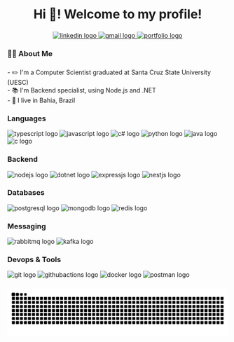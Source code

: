 <h1 align="center">Hi 👋! Welcome to my profile!</h1>

###

<div align="center">
  <a href="https://www.linkedin.com/in/etwatanabe" target="_blank">
    <img src="https://img.shields.io/static/v1?message=LinkedIn&logo=LinkedIn&label=&color=0077B5&logoColor=white&labelColor=&style=for-the-badge" height="25" alt="linkedin logo"  />
  </a>
  <a href="mailto:eduardotwatanabe@gmail.com" target="_blank">
    <img src="https://img.shields.io/static/v1?message=Gmail&logo=gmail&label=&color=D14836&logoColor=white&labelColor=&style=for-the-badge" height="25" alt="gmail logo"  />
  </a>
  <a href="https://etwatanabe.github.io" target="_blank">
    <img src="https://img.shields.io/static/v1?message=Portfolio&label=&color=FFF&logoColor=black&labelColor=&style=for-the-badge" height="25" alt="portfolio logo"  />
  </a>
</div>

###

<h3 align="left">👩‍💻  About Me</h3>

###

<p align="left">- ✏️ I'm a Computer Scientist graduated at Santa Cruz State University (UESC)<br>- 📚 I'm Backend specialist, using Node.js and .NET<br>- 📍 I live in Bahia, Brazil</p>

###

<h3 align="left"> Languages </h3>
<div align="left">
  <img src="https://cdn.jsdelivr.net/gh/devicons/devicon@latest/icons/typescript/typescript-original.svg" height="40" alt="typescript logo"/>
  <img src="https://cdn.jsdelivr.net/gh/devicons/devicon@latest/icons/javascript/javascript-original.svg" height="40" alt="javascript logo"/>
  <img src="https://cdn.jsdelivr.net/gh/devicons/devicon/icons/csharp/csharp-original.svg" height="40" alt="c# logo"  />
  <img src="https://cdn.jsdelivr.net/gh/devicons/devicon/icons/python/python-original.svg" height="40" alt="python logo"  />
  <img src="https://cdn.jsdelivr.net/gh/devicons/devicon/icons/java/java-original.svg" height="40" alt="java logo"  />
  <img src="https://cdn.jsdelivr.net/gh/devicons/devicon/icons/c/c-original.svg" height="40" alt="c logo"  />
</div>

<h3 align="left"> Backend </h3>
<div align="left">
  <img src="https://cdn.jsdelivr.net/gh/devicons/devicon@latest/icons/nodejs/nodejs-original.svg" height="40" alt="nodejs logo" />
  <img src="https://cdn.jsdelivr.net/gh/devicons/devicon@latest/icons/dotnetcore/dotnetcore-original.svg" height="40" alt="dotnet logo" />
  <img src="https://cdn.jsdelivr.net/gh/devicons/devicon@latest/icons/express/express-original.svg" height="40" alt="expressjs logo" />
  <img src="https://cdn.jsdelivr.net/gh/devicons/devicon@latest/icons/nestjs/nestjs-original.svg" height="40" alt="nestjs logo"/> 
</div>

<h3 align="left"> Databases </h3>
<div align="left">
  <img src="https://cdn.jsdelivr.net/gh/devicons/devicon@latest/icons/postgresql/postgresql-original.svg" height="40" alt="postgresql logo"/>
  <img src="https://cdn.jsdelivr.net/gh/devicons/devicon@latest/icons/mongodb/mongodb-original.svg" height="40" alt="mongodb logo"/>
  <img src="https://cdn.jsdelivr.net/gh/devicons/devicon@latest/icons/redis/redis-original.svg" height="40" alt="redis logo"/>    
</div>
          
<h3 align="left"> Messaging </h3>
<div align="left">
  <img src="https://cdn.jsdelivr.net/gh/devicons/devicon@latest/icons/rabbitmq/rabbitmq-original.svg" height="40" alt="rabbitmq logo" />
  <img src="https://cdn.jsdelivr.net/gh/devicons/devicon@latest/icons/apachekafka/apachekafka-original.svg" height="40" alt="kafka logo" />
          
</div>

<h3 align="left"> Devops & Tools</h3>
<div align="left">
  <img src="https://cdn.jsdelivr.net/gh/devicons/devicon@latest/icons/git/git-original.svg" height="40" alt="git logo" />
  <img src="https://cdn.jsdelivr.net/gh/devicons/devicon@latest/icons/githubactions/githubactions-original.svg" height="40" alt="githubactions logo" />
  <img src="https://cdn.jsdelivr.net/gh/devicons/devicon@latest/icons/docker/docker-original.svg" height="40" alt="docker logo"/>
  <img src="https://cdn.jsdelivr.net/gh/devicons/devicon@latest/icons/postman/postman-original.svg" height="40" alt="postman logo"/>  
</div>

###

<img src="https://raw.githubusercontent.com/etwatanabe/etwatanabe/output/snake.svg" alt="Snake animation" />

###
